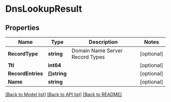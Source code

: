 # DnsLookupResult

## Properties

Name | Type | Description | Notes
------------ | ------------- | ------------- | -------------
**RecordType** | **string** | Domain Name Server Record Types | [optional] 
**Ttl** | **int64** |  | [optional] 
**RecordEntries** | **[]string** |  | [optional] 
**Name** | **string** |  | [optional] 

[[Back to Model list]](../README#documentation-for-models) [[Back to API list]](../README#documentation-for-api-endpoints) [[Back to README]](../README)


